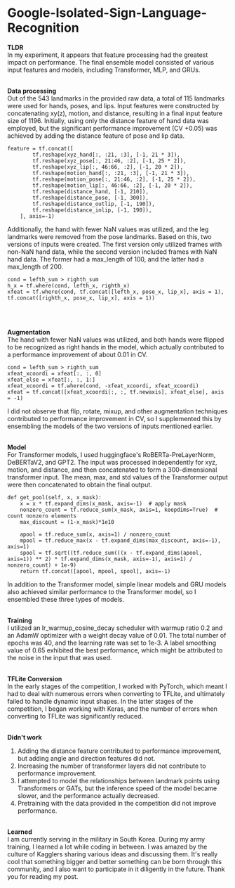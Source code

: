 # Google-Isolated-Sign-Language-Recognition

**TLDR**<br>
In my experiment, it appears that feature processing had the greatest impact on performance. The final ensemble model consisted of various input features and models, including Transformer, MLP, and GRUs.
<br><br>

**Data processing**<br>
Out of the 543 landmarks in the provided raw data, a total of 115 landmarks were used for hands, poses, and lips. Input features were constructed by concatenating xy(z), motion, and distance, resulting in a final input feature size of 1196. Initially, using only the distance feature of hand data was employed, but the significant performance improvement (CV +0.05) was achieved by adding the distance feature of pose and lip data. 

    feature = tf.concat([
            tf.reshape(xyz_hand[:, :21, :3], [-1, 21 * 3]), 
            tf.reshape(xyz_pose[:, 21:46, :2], [-1, 25 * 2]), 
            tf.reshape(xyz_lip[:, 46:66, :2], [-1, 20 * 2]), 
            tf.reshape(motion_hand[:, :21, :3], [-1, 21 * 3]), 
            tf.reshape(motion_pose[:, 21:46, :2], [-1, 25 * 2]), 
            tf.reshape(motion_lip[:, 46:66, :2], [-1, 20 * 2]), 
            tf.reshape(distance_hand, [-1, 210]),
            tf.reshape(distance_pose, [-1, 300]),
            tf.reshape(distance_outlip, [-1, 190]),
            tf.reshape(distance_inlip, [-1, 190]),
        ], axis=-1)

Additionally, the hand with fewer NaN values was utilized, and the leg landmarks were removed from the pose landmarks. Based on this, two versions of inputs were created. The first version only utilized frames with non-NaN hand data, while the second version included frames with NaN hand data. The former had a max_length of 100, and the latter had a max_length of 200.

    cond = lefth_sum > righth_sum
    h_x = tf.where(cond, lefth_x, righth_x)
    xfeat = tf.where(cond, tf.concat([lefth_x, pose_x, lip_x], axis = 1), tf.concat([righth_x, pose_x, lip_x], axis = 1))

<br><br>

**Augmentation**<br>
The hand with fewer NaN values was utilized, and both hands were flipped to be recognized as right hands in the model, which actually contributed to a performance improvement of about 0.01 in CV.

    cond = lefth_sum > righth_sum
    xfeat_xcoordi = xfeat[:, :, 0]
    xfeat_else = xfeat[:, :, 1:]
    xfeat_xcoordi = tf.where(cond, -xfeat_xcoordi, xfeat_xcoordi)
    xfeat = tf.concat([xfeat_xcoordi[:, :, tf.newaxis], xfeat_else], axis = -1)

I did not observe that flip, rotate, mixup, and other augmentation techniques contributed to performance improvement in CV, so I supplemented this by ensembling the models of the two versions of inputs mentioned earlier.
<br><br>

**Model**<br>
For Transformer models, I used huggingface's RoBERTa-PreLayerNorm, DeBERTaV2, and GPT2. The input was processed independently for xyz, motion, and distance, and then concatenated to form a 300-dimensional transformer input. The mean, max, and std values of the Transformer output were then concatenated to obtain the final output.

    def get_pool(self, x, x_mask):
        x = x * tf.expand_dims(x_mask, axis=-1)  # apply mask
        nonzero_count = tf.reduce_sum(x_mask, axis=1, keepdims=True)  # count nonzero elements
        max_discount = (1-x_mask)*1e10

        apool = tf.reduce_sum(x, axis=1) / nonzero_count
        mpool = tf.reduce_max(x - tf.expand_dims(max_discount, axis=-1), axis=1)
        spool = tf.sqrt((tf.reduce_sum(((x - tf.expand_dims(apool, axis=1)) ** 2) * tf.expand_dims(x_mask, axis=-1), axis=1) / nonzero_count) + 1e-9)
        return tf.concat([apool, mpool, spool], axis=-1) 

In addition to the Transformer model, simple linear models and GRU models also achieved similar performance to the Transformer model, so I ensembled these three types of models.
<br><br>

**Training**<br>
I utilized an lr_warmup_cosine_decay scheduler with warmup ratio 0.2 and an AdamW optimizer with a weight decay value of 0.01. The total number of epochs was 40, and the learning rate was set to 1e-3. A label smoothing value of 0.65 exhibited the best performance, which might be attributed to the noise in the input that was used.
<br><br>

**TFLite Conversion**<br>
In the early stages of the competition, I worked with PyTorch, which meant I had to deal with numerous errors when converting to TFLite, and ultimately failed to handle dynamic input shapes. In the latter stages of the competition, I began working with Keras, and the number of errors when converting to TFLite was significantly reduced.
<br><br>

**Didn't work**<br>
1. Adding the distance feature contributed to performance improvement, but adding angle and direction features did not.
2. Increasing the number of transformer layers did not contribute to performance improvement.
3. I attempted to model the relationships between landmark points using Transformers or GATs, but the inference speed of the model became slower, and the performance actually decreased.
4. Pretraining with the data provided in the competition did not improve performance.
<br><br>

**Learned**<br>
I am currently serving in the military in South Korea. During my army training, I learned a lot while coding in between. I was amazed by the culture of Kagglers sharing various ideas and discussing them. It's really cool that something bigger and better something can be born through this community, and I also want to participate in it diligently in the future. Thank you for reading my post.
